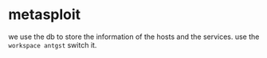 # metasploit

we use the db to store the information of the hosts and the services. use the `workspace antgst` switch it.
